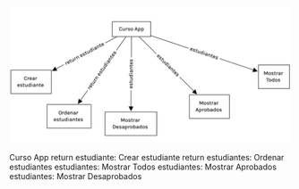 ![Aquí la descripción de la imagen por si no carga](diagrama.png)

Curso App
  return estudiante: Crear estudiante 
  return estudiantes: Ordenar estudiantes
  estudiantes: Mostrar Todos
  estudiantes: Mostrar Aprobados
  estudiantes: Mostrar Desaprobados
